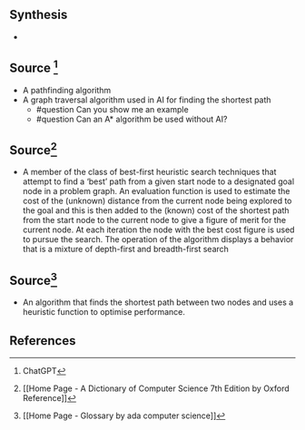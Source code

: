 ## Synthesis
- 
## Source [^1]
- A pathfinding algorithm
- A graph traversal algorithm used in AI for finding the shortest path
	- #question Can you show me an example
	- #question Can an A* algorithm be used without AI?

## Source[^2]
- A member of the class of best-first heuristic search techniques that attempt to find a ‘best’ path from a given start node to a designated goal node in a problem graph. An evaluation function is used to estimate the cost of the (unknown) distance from the current node being explored to the goal and this is then added to the (known) cost of the shortest path from the start node to the current node to give a figure of merit for the current node. At each iteration the node with the best cost figure is used to pursue the search. The operation of the algorithm displays a behavior that is a mixture of depth-first and breadth-first search

## Source[^3]
- An algorithm that finds the shortest path between two nodes and uses a heuristic function to optimise performance.
## References

[^1]: ChatGPT
[^2]: [[Home Page - A Dictionary of Computer Science 7th Edition by Oxford Reference]]
[^3]: [[Home Page - Glossary by ada computer science]]